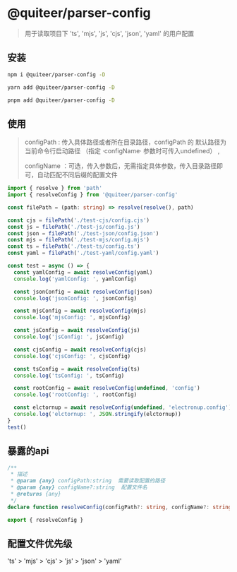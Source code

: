 # @quiteer/parser-config


> 用于读取项目下 'ts', 'mjs', 'js', 'cjs', 'json', 'yaml' 的用户配置

## 安装

```bash
npm i @quiteer/parser-config -D
```
```bash
yarn add @quiteer/parser-config -D
```
```bash
pnpm add @quiteer/parser-config -D
```


## 使用

> configPath : 传入具体路径或者所在目录路径，configPath 的 默认路径为当前命令行启动路径 （指定 ·configName· 参数时可传入undefined） , 
> 
> configName ：可选，传入参数后，无需指定具体参数，传入目录路径即可，自动匹配不同后缀的配置文件

```ts
import { resolve } from 'path'
import { resolveConfig } from '@quiteer/parser-config'

const filePath = (path: string) => resolve(resolve(), path)

const cjs = filePath('./test-cjs/config.cjs')
const js = filePath('./test-js/config.js')
const json = filePath('./test-json/config.json')
const mjs = filePath('./test-mjs/config.mjs')
const ts = filePath('./test-ts/config.ts')
const yaml = filePath('./test-yaml/config.yaml')

const test = async () => {
  const yamlConfig = await resolveConfig(yaml)
  console.log('yamlConfig: ', yamlConfig)

  const jsonConfig = await resolveConfig(json)
  console.log('jsonConfig: ', jsonConfig)

  const mjsConfig = await resolveConfig(mjs)
  console.log('mjsConfig: ', mjsConfig)

  const jsConfig = await resolveConfig(js)
  console.log('jsConfig: ', jsConfig)

  const cjsConfig = await resolveConfig(cjs)
  console.log('cjsConfig: ', cjsConfig)

  const tsConfig = await resolveConfig(ts)
  console.log('tsConfig: ', tsConfig)

  const rootConfig = await resolveConfig(undefined, 'config')
  console.log('rootConfig: ', rootConfig)

  const elctornup = await resolveConfig(undefined, 'electronup.config')
  console.log('elctornup: ', JSON.stringify(elctornup))
}
test()
```

## 暴露的api
``` ts
/**
 * 描述
 * @param {any} configPath:string  需要读取配置的路径
 * @param {any} configName?:string  配置文件名
 * @returns {any}
 */
declare function resolveConfig(configPath?: string, configName?: string): Promise<any>

export { resolveConfig }
```

## 配置文件优先级

'ts' > 'mjs' > 'cjs' > 'js' > 'json' > 'yaml'

